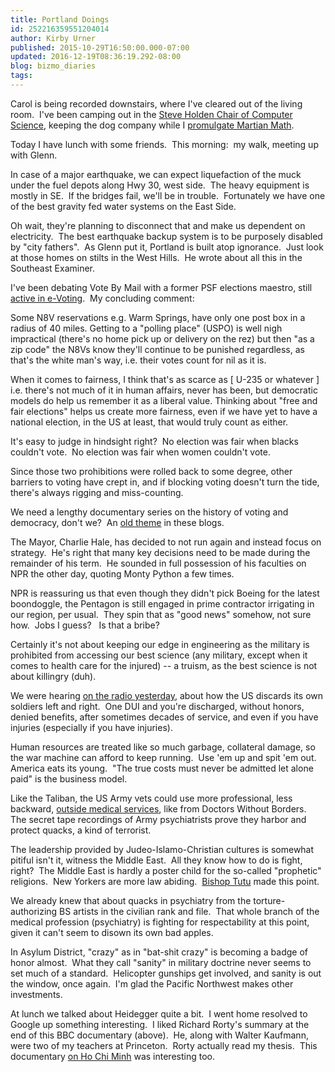 ```yaml
---
title: Portland Doings
id: 252216359551204014
author: Kirby Urner
published: 2015-10-29T16:50:00.000-07:00
updated: 2016-12-19T08:36:19.292-08:00
blog: bizmo_diaries
tags: 
---
```


Carol is being recorded downstairs, where I've cleared out of the living room.  I've been camping out in the [Steve Holden Chair of Computer Science](http://worldgame.blogspot.com/2015/09/another-study-period.html), keeping the dog company while I [promulgate Martian Math](http://controlroom.blogspot.com/2015/10/martian-math-storyboards.html).

Today I have lunch with some friends.  This morning:  my walk, meeting up with Glenn.

In case of a major earthquake, we can expect liquefaction of the muck under the fuel depots along Hwy 30, west side.  The heavy equipment is mostly in SE.  If the bridges fail, we'll be in trouble.  Fortunately we have one of the best gravity fed water systems on the East Side.

Oh wait, they're planning to disconnect that and make us dependent on electricity.  The best earthquake backup system is to be purposely disabled by "city fathers".  As Glenn put it, Portland is built atop ignorance.  Just look at those homes on stilts in the West Hills.  He wrote about all this in the Southeast Examiner.

I've been debating Vote By Mail with a former PSF elections maestro, still [active in e-Voting](http://controlroom.blogspot.com/2015/05/voting-machines.html).  My concluding comment:

Some N8V reservations e.g. Warm Springs, have only one post box in a radius of 40 miles. Getting to a "polling place" (USPO) is well nigh impractical (there's no home pick up or delivery on the rez) but then "as a zip code" the N8Vs know they'll continue to be punished regardless, as that's the white man's way, i.e. their votes count for nil as it is. 

When it comes to fairness, I think that's as scarce as [ U-235 or whatever ] i.e. there's not much of it in human affairs, never has been, but 
democratic models do help us remember it as a liberal value.  Thinking about "free and fair elections" helps us create more fairness, even if 
we have yet to have a national election, in the US at least, that would truly count as either.

It's easy to judge in hindsight right?  No election was fair when blacks couldn't vote.  No election was fair when women couldn't vote.

Since those two prohibitions were rolled back to some degree, other barriers to voting have crept in, and if blocking voting doesn't turn the tide, there's always rigging and miss-counting.

We need a lengthy documentary series on the history of voting and democracy, don't we?  An [old theme](http://worldgame.blogspot.com/2004/09/regarding-usa-public-schools.html) in these blogs.

The Mayor, Charlie Hale, has decided to not run again and instead focus on strategy.  He's right that many key decisions need to be made during the remainder of his term.  He sounded in full possession of his faculties on NPR the other day, quoting Monty Python a few times.

NPR is reassuring us that even though they didn't pick Boeing for the latest boondoggle, the Pentagon is still engaged in prime contractor irrigating in our region, per usual.  They spin that as "good news" somehow, not sure how.  Jobs I guess?   Is that a bribe?

Certainly it's not about keeping our edge in engineering as the military is prohibited from accessing our best science (any military, except when it comes to health care for the injured) -- a truism, as the best science is not about killingry (duh).

We were hearing [on the radio yesterday](http://www.npr.org/2015/10/28/451146230/missed-treatment-soldiers-with-mental-health-issues-dismissed-for-misconduct), about how the US discards its own soldiers left and right.  One DUI and you're discharged, without honors, denied benefits, after sometimes decades of service, and even if you have injuries (especially if you have injuries). 

Human resources are treated like so much garbage, collateral damage, so the war machine can afford to keep running.  Use 'em up and spit 'em out.  America eats its young.  "The true costs must never be admitted let alone paid" is the business model.

Like the Taliban, the US Army vets could use more professional, less backward, [outside medical services](http://variety.com/2014/film/reviews/cannes-film-review-of-men-and-war-1201187762/), like from Doctors Without Borders.  The secret tape recordings of Army psychiatrists prove they harbor and protect quacks, a kind of terrorist.

The leadership provided by Judeo-Islamo-Christian cultures is somewhat pitiful isn't it, witness the Middle East.  All they know how to do is fight, right?  The Middle East is hardly a poster child for the so-called "prophetic" religions.  New Yorkers are more law abiding.  [Bishop Tutu](http://worldgame.blogspot.com/2009/05/time-for-reconciliation.html) made this point.

We already knew that about quacks in psychiatry from the torture-authorizing BS artists in the civilian rank and file.  That whole branch of the medical profession (psychiatry) is fighting for respectability at this point, given it can't seem to disown its own bad apples.

In Asylum District, "crazy" as in "bat-shit crazy" is becoming a badge of honor almost.  What they call "sanity" in military doctrine never seems to set much of a standard.  Helicopter gunships get involved, and sanity is out the window, once again.  I'm glad the Pacific Northwest makes other investments.

At lunch we talked about Heidegger quite a bit.  I went home resolved to Google up something interesting.  I liked Richard Rorty's summary at the end of this BBC documentary (above).  He, along with Walter Kaufmann, were two of my teachers at Princeton.  Rorty actually read my thesis.  This documentary [on Ho Chi Minh](https://youtu.be/IHv3nQovuik) was interesting too.